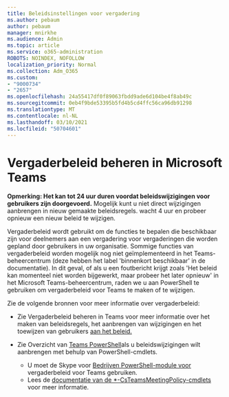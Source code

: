 ```yaml
---
title: Beleidsinstellingen voor vergadering
ms.author: pebaum
author: pebaum
manager: mnirkhe
ms.audience: Admin
ms.topic: article
ms.service: o365-administration
ROBOTS: NOINDEX, NOFOLLOW
localization_priority: Normal
ms.collection: Adm_O365
ms.custom:
- "9000734"
- "2657"
ms.openlocfilehash: 24a55417df0f89063fbdd9ade6d104be4f8ab49c
ms.sourcegitcommit: 0eb4f9bde53395b5fd4b5cd4ffc56ca96db91298
ms.translationtype: MT
ms.contentlocale: nl-NL
ms.lasthandoff: 03/10/2021
ms.locfileid: "50704601"
---
```

# <a name="manage-meeting-policies-in-microsoft-teams"></a>Vergaderbeleid beheren in Microsoft Teams

**Opmerking: Het kan tot 24 uur duren voordat beleidswijzigingen voor gebruikers zijn doorgevoerd.** Mogelijk kunt u niet direct wijzigingen aanbrengen in nieuw gemaakte beleidsregels. wacht 4 uur en probeer opnieuw een nieuw beleid te wijzigen.

Vergaderbeleid wordt gebruikt om de functies te bepalen die beschikbaar zijn voor deelnemers aan een vergadering voor vergaderingen die worden gepland door gebruikers in uw organisatie. Sommige functies van vergaderbeleid worden mogelijk nog niet geïmplementeerd in het Teams-beheercentrum (deze hebben het label 'binnenkort beschikbaar' in de documentatie). In dit geval, of als u een foutbericht krijgt zoals 'Het beleid kan momenteel niet worden bijgewerkt, maar probeer het later opnieuw' in het Microsoft Teams-beheercentrum, raden we u aan PowerShell te gebruiken om vergaderbeleid voor Teams te maken of te wijzigen. 

Zie de volgende bronnen voor meer informatie over vergaderbeleid:

- Zie Vergaderbeleid beheren in Teams voor meer informatie over het maken van beleidsregels, het aanbrengen van wijzigingen en het toewijzen van gebruikers [aan het beleid.](https://docs.microsoft.com/microsoftteams/meeting-policies-in-teams)

- Zie Overzicht van [Teams PowerShell](https://docs.microsoft.com/microsoftteams/teams-powershell-overview)als u beleidswijzigingen wilt aanbrengen met behulp van PowerShell-cmdlets. 
    - U moet de Skype voor [Bedrijven PowerShell-module voor](https://docs.microsoft.com/skypeforbusiness/set-up-your-computer-for-windows-powershell/download-and-install-the-skype-for-business-online-connector) vergaderbeleid voor Teams gebruiken. 
    - Lees de [documentatie van de *-CsTeamsMeetingPolicy-cmdlets](https://docs.microsoft.com/search/?search=CsTeamsMeetingPolicy&view=skype-ps) voor meer informatie.

